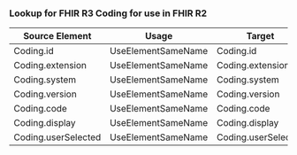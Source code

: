 ### Lookup for FHIR R3 Coding for use in FHIR R2

| Source Element | Usage | Target |
| -------------- | ----- | ------ |
| Coding.id | UseElementSameName | Coding.id |
| Coding.extension | UseElementSameName | Coding.extension |
| Coding.system | UseElementSameName | Coding.system |
| Coding.version | UseElementSameName | Coding.version |
| Coding.code | UseElementSameName | Coding.code |
| Coding.display | UseElementSameName | Coding.display |
| Coding.userSelected | UseElementSameName | Coding.userSelected |
